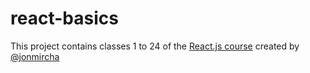 # react-basics

This project contains classes 1 to 24 of the [React.js course](https://www.youtube.com/playlist?list=PLvq-jIkSeTUZ5XcUw8fJPTBKEHEKPMTKk) created by [@jonmircha](https://www.youtube.com/@jonmircha)

